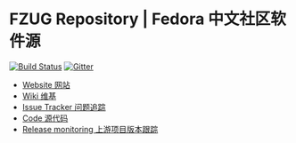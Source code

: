 # FZUG Repository | Fedora 中文社区软件源

[![Build Status](https://repo.fdzh.org/jenkins/buildStatus/icon?job=rpm_build)](https://repo.fdzh.org/jenkins/job/rpm_build/)
[![Gitter](https://badges.gitter.im/FZUG.svg)](https://gitter.im/FZUG?utm_source=badge)

- [Website 网站](http://repo.fdzh.org/)
- [Wiki 维基](https://github.com/FZUG/repo/wiki)
- [Issue Tracker 问题追踪](https://github.com/FZUG/repo/issues)
- [Code 源代码](https://github.com/FZUG/repo)
- [Release monitoring 上游项目版本跟踪](https://release-monitoring.org/distro/FZUG)
